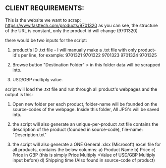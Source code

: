 ## CLIENT REQUIREMENTS:

This is the website we want to scrap: https://www.fasttech.com/products/9701320
as you can see, the structure of the URL is constant, only the product id will change (9701320)

there would be two inputs for the script:
1) product's ID .txt file -
I will manually make a .txt file with only product-id's per line, for example:
9701321
9701322
9701323
9701324
9701325

2) Browse button "Destination Folder" > in this folder data will be scrapped into.
3) USD/GBP multiply value.

script will load the .txt file and run through all product's webpages and the output is this:

1) Open new folder per each product, folder-name will be <product-name> founded on the source-codes of the webpage.
Inside this folder, All JPG's will be saved into.

2) the script will also generate an unique-per-product .txt file contains the description of the product (founded in source-code), file-name: "Description.txt"

3) the script will also generate a ONE General .xlsx (Microsoft) excel file for all products, contains the below columns:
a) Product Name
b) Price
c) Price in GBP (this is simply Price Multiply <Value of USD/GBP Multiply input before)
d) Shipping time (Also found in source-code of product)
